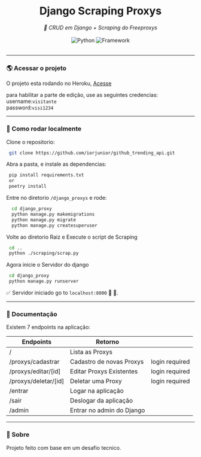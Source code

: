<div align="center">
    <h1>Django Scraping Proxys</h1>
    <i>🔗 CRUD em Django + Scraping do Freeproxys</i>
</div>
<br/>

<div align="center">
  <img alt="Python" src="https://img.shields.io/badge/Python-%5E3.8-green" />
  <img alt="Framework" src="https://img.shields.io/badge/Framework-Django-blue" />
</div>
<br/>


---

### :earth_americas: Acessar o projeto

O projeto esta rodando no Heroku, [Acesse]() 

para habilitar a parte de edição, use as seguintes credencias: 
<br/>
username:`visitante`
<br/>
password:`visi1234`

---

### :electric_plug: Como rodar localmente

Clone o repositorio:

```sh
 git clone https://github.com/iorjunior/github_trending_api.git
```

Abra a pasta, e instale as dependencias:

```sh
 pip install requirements.txt
 or
 poetry install
```

Entre no diretorio `/django_proxys` e rode:

```sh
  cd django_proxy
  python manage.py makemigrations
  python manage.py migrate
  python manage.py createsuperuser
```
Volte ao diretorio Raiz e Execute o script de Scraping

```sh
 cd .. 
 python ./scraping/scrap.py
```
Agora inicie o Servidor do django

```sh
 cd django_proxy 
 python manage.py runserver
```

✅ Servidor iniciado go to `localhost:8000` 🎊 🎉.

---

### :blue_book: Documentação

Existem 7 endpoints na aplicação:

| Endpoints             | Retorno                                   |  |
| --------------------- | ----------------------------------------- | -|
| /                     | Lista as Proxys                           |  |
| /proxys/cadastrar     | Cadastro de novas Proxys|   login required|
| /proxys/editar/[id]   | Editar Proxys Existentes | login required|
| /proxys/deletar/[id]  | Deletar uma Proxy| login required|
| /entrar               | Logar na aplicação | 
| /sair                 | Deslogar da aplicação |
| /admin                | Entrar no admin do Django |




---

### 📂 Sobre

Projeto feito com base em um desafio tecnico. 
